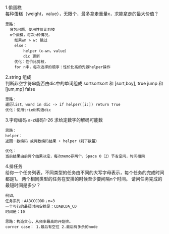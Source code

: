 1.偷蛋糕  
每种蛋糕（weight，value），无限个，最多拿走重量x，求能拿走的最大价值？

    思路：
      背包问题，使用性价比剪枝
      n个蛋糕，每次n种情况，
        如果wn > w: 跳过
        else：
            helper（x-wn，value）
            dic 更新
        优化：性价比剪枝，
        for n中，每次选择的顺序：性价比高的先做helper操作

2.string 组成  
判断非空字符串能否由dic中的单词组成
sortsortsort 和 [sort,boy], true
jump 和[jum,mp] false
    
    思路：
    遍历list，word in dic -> if helper([i:]) return True
    优化：使用trie树构造dic

3.字母编码
    a-z编码1-26
    求给定数字的解码可能数
    
    思路：
    helper：
    返回一数编码 或两数编码结果 + helper（剩下数量）
    
    优化：
    当前结果由前两个结果决定，每次memo存两个，Space O（2）节省空间，时间相同

4.排任务  
给你一个任务列表，不同类型的任务由不同的大写字母表示，每个任务的完成时间都是1。
    两个相同类型的任务在安排的时候至少要间隔n个时间。
    请问任务完成的最短时间是多少？

    例如，
    任务系列：AABCCCDDD；n=3
    一个可行的最短时间安排是：CDABCDA_CD
    时间是：10
    
    思路：构造贪心，从频率最高的开始排。
    corner case： 1.最后有空位 2.最后有多余的node
    
    
    
    
